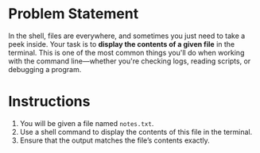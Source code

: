 # Problem Statement

In the shell, files are everywhere, and sometimes you just need to take a peek inside. Your task is to **display the contents of a given file** in the terminal. This is one of the most common things you'll do when working with the command line—whether you're checking logs, reading scripts, or debugging a program.

# Instructions

1. You will be given a file named `notes.txt`.
2. Use a shell command to display the contents of this file in the terminal.
3. Ensure that the output matches the file’s contents exactly.
